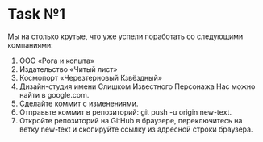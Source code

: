 # Task №1
Мы на столько крутые, что уже успели поработать со следующими компаниями:
1. ООО «Рога и копыта»
2. Издательство «Читый лист»
3. Космопорт «Черезтерновый Кзвёздный»
4. Дизайн-студия имени Слишком Известного Персонажа
Нас можно найти в google.com.
5. Сделайте коммит с изменениями.
6. Отправьте коммит в репозиторий: git push -u origin new-text.
7. Откройте репозиторий на GitHub в браузере, переключитесь на ветку new-text и скопируйте ссылку из адресной строки браузера.

